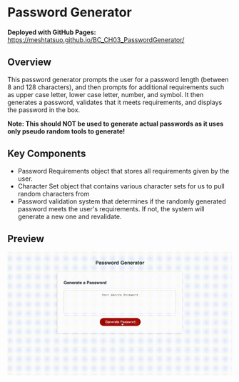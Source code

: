 # Password Generator

<b> Deployed with GitHub Pages: </b> https://meshtatsuo.github.io/BC_CH03_PasswordGenerator/

## Overview

This password generator prompts the user for a password length (between 8 and 128 characters), and then prompts for additional requirements such as upper case letter, lower case letter, number, and symbol. It then generates a password, validates that it meets requirements, and displays the password in the box.

<b>Note: This should NOT be used to generate actual passwords as it uses only pseudo random tools to generate!</b>

## Key Components

<ul>
<li> Password Requirements object that stores all requirements given by the user.</li>

<li> Character Set object that contains various character sets for us to pull random characters from</li>

<li>Password validation system that determines if the randomly generated password meets the user's requirements. If not, the system will generate a new one and revalidate.</li>
</ul>

## Preview

![Preview Gif](https://github.com/Meshtatsuo/BC_CH03_PasswordGenerator/blob/main/preview.gif?raw=true)
